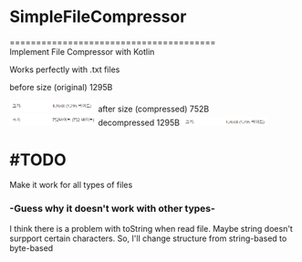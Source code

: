# SimpleFileCompressor
=======================================  
Implement File Compressor with Kotlin  

Works perfectly with .txt files  

before size (original) 1295B  

<img src="./Screenshots/before.png" width="30%" height="30%">  
after size (compressed) 752B  

<img src="./Screenshots/after.png" width="30%" height="30%">  
decompressed 1295B  

<img src="./Screenshots/decomp.png" width="30%" height="30%">  

#TODO
=======================================  
Make it work for all types of files  

### -Guess why it doesn't work with other types-  
I think there is a problem with toString when read file. Maybe string doesn't surpport certain characters.
So, I'll change structure from string-based to byte-based
